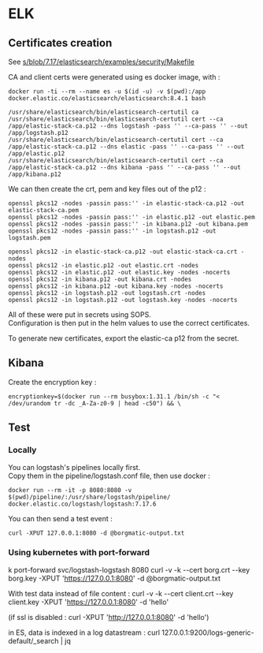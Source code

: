 # ELK

## Certificates creation

See [s/blob/7.17/elasticsearch/examples/security/Makefile](https://github.com/elastic/helm-charts/blob/v7.17.3/elasticsearch/examples/security/Makefile)

CA and client certs were generated using es docker image, with :

```
docker run -ti --rm --name es -u $(id -u) -v $(pwd):/app docker.elastic.co/elasticsearch/elasticsearch:8.4.1 bash

/usr/share/elasticsearch/bin/elasticsearch-certutil ca
/usr/share/elasticsearch/bin/elasticsearch-certutil cert --ca /app/elastic-stack-ca.p12 --dns logstash -pass '' --ca-pass '' --out /app/logstash.p12
/usr/share/elasticsearch/bin/elasticsearch-certutil cert --ca /app/elastic-stack-ca.p12 --dns elastic -pass '' --ca-pass '' --out /app/elastic.p12
/usr/share/elasticsearch/bin/elasticsearch-certutil cert --ca /app/elastic-stack-ca.p12 --dns kibana -pass '' --ca-pass '' --out /app/kibana.p12
```

We can then create the crt, pem and key files out of the p12 :

```
openssl pkcs12 -nodes -passin pass:'' -in elastic-stack-ca.p12 -out elastic-stack-ca.pem
openssl pkcs12 -nodes -passin pass:'' -in elastic.p12 -out elastic.pem
openssl pkcs12 -nodes -passin pass:'' -in kibana.p12 -out kibana.pem
openssl pkcs12 -nodes -passin pass:'' -in logstash.p12 -out logstash.pem

openssl pkcs12 -in elastic-stack-ca.p12 -out elastic-stack-ca.crt -nodes
openssl pkcs12 -in elastic.p12 -out elastic.crt -nodes
openssl pkcs12 -in elastic.p12 -out elastic.key -nodes -nocerts
openssl pkcs12 -in kibana.p12 -out kibana.crt -nodes
openssl pkcs12 -in kibana.p12 -out kibana.key -nodes -nocerts
openssl pkcs12 -in logstash.p12 -out logstash.crt -nodes
openssl pkcs12 -in logstash.p12 -out logstash.key -nodes -nocerts
```

All of these were put in secrets using SOPS.  
Configuration is then put in the helm values to use the correct certificates.

To generate new certificates, export the elastic-ca p12 from the secret.

## Kibana

Create the encryption key :

```
encryptionkey=$(docker run --rm busybox:1.31.1 /bin/sh -c "< /dev/urandom tr -dc _A-Za-z0-9 | head -c50") && \
```

## Test

### Locally

You can logstash's pipelines locally first.  
Copy them in the pipeline/logstash.conf file, then use docker :

```
docker run --rm -it -p 8080:8080 -v $(pwd)/pipeline/:/usr/share/logstash/pipeline/ docker.elastic.co/logstash/logstash:7.17.6
```

You can then send a test event :

```
curl -XPUT 127.0.0.1:8080 -d @borgmatic-output.txt
```

### Using kubernetes with port-forward

k port-forward svc/logstash-logstash 8080
curl -v -k --cert borg.crt --key borg.key -XPUT 'https://127.0.0.1:8080' -d @borgmatic-output.txt

With test data instead of file content :
curl -v -k --cert client.crt --key client.key -XPUT 'https://127.0.0.1:8080' -d 'hello'

(if ssl is disabled : curl -XPUT 'http://127.0.0.1:8080' -d 'hello')

in ES, data is indexed in a log datastream :
curl 127.0.0.1:9200/logs-generic-default/_search | jq

